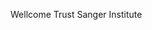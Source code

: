 [//]: # (Created by ./bin/manage_files.pl from ./species/Dibothriocephalus_latus/PRJEB1206/Dibothriocephalus_latus_PRJEB1206.summary.html on Thu Jun 11 13:43:51 2020)
Wellcome Trust Sanger Institute
